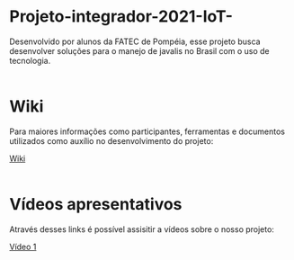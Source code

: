 # Projeto-integrador-2021-IoT-
Desenvolvido por alunos da FATEC de Pompéia, esse projeto busca desenvolver soluções para o manejo de javalis no Brasil com o uso de tecnologia.
<br/><br/>

# Wiki
Para maiores informações como participantes, ferramentas e documentos utilizados como auxílio no desenvolvimento do projeto:

[Wiki](https://github.com/RafaelZanette/Projeto-integrador-2021-IoT-/wiki)
<br><br>

# Vídeos apresentativos
Através desses links é possível assisitir a vídeos sobre o nosso projeto:

[Vídeo 1](https://youtu.be/t1twpuSwsmI)
<br><br>
